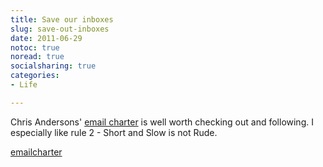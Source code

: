```yaml
---
title: Save our inboxes
slug: save-out-inboxes
date: 2011-06-29
notoc: true
noread: true
socialsharing: true
categories: 
- Life

---
```

Chris Andersons' [email charter][emailcharter] is well worth checking out and following. I especially like rule 2 - Short and Slow is not Rude.
   
[emailcharter][emailcharter]

[emailcharter]: http://www.emailcharter.org/